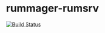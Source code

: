 # rummager-rumsrv

[![Build Status](https://travis-ci.com/lbacik/rummager-rumsrv-lib.svg?branch=master)](https://travis-ci.com/lbacik/rummager-rumsrv-lib)
